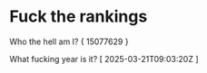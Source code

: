 # Fuck the rankings

Who the hell am I?
{ 15077629 }

What fucking year is it?
[ 2025-03-21T09:03:20Z ]
